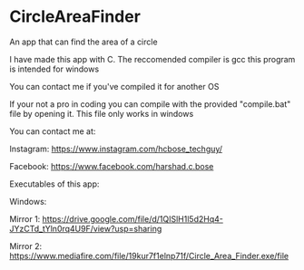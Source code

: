 # CircleAreaFinder
An app that can find the area of a circle

I have made this app with C.
 The reccomended compiler is gcc
 this program is intended for windows
 
 You can contact me if you've compiled it for another OS
 
 If your not a pro in coding you can compile with the provided "compile.bat" file by opening it. This file only works in windows

You can contact me at:

Instagram: https://www.instagram.com/hcbose_techguy/

Facebook: https://www.facebook.com/harshad.c.bose

Executables of this app:

 Windows:

  Mirror 1: https://drive.google.com/file/d/1QISlH1l5d2Hq4-JYzCTd_tYln0rq4U9F/view?usp=sharing
  
  Mirror 2: https://www.mediafire.com/file/19kur7f1elnp71f/Circle_Area_Finder.exe/file
